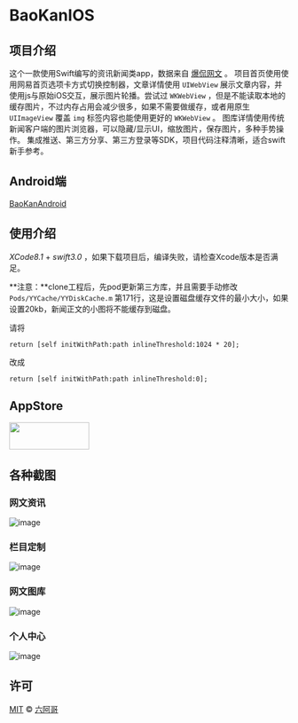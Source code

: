 # BaoKanIOS

## 项目介绍

这个一款使用Swift编写的资讯新闻类app，数据来自 [爆侃网文](http://www.baokan.name) 。
项目首页使用使用网易首页选项卡方式切换控制器，文章详情使用 `UIWebView` 展示文章内容，并使用js与原始iOS交互，展示图片轮播。尝试过 `WKWebView` ，但是不能读取本地的缓存图片，不过内存占用会减少很多，如果不需要做缓存，或者用原生 `UIImageView` 覆盖 `img` 标签内容也能使用更好的 `WKWebView` 。
图库详情使用传统新闻客户端的图片浏览器，可以隐藏/显示UI，缩放图片，保存图片，多种手势操作。
集成推送、第三方分享、第三方登录等SDK，项目代码注释清晰，适合swift新手参考。

## Android端

[BaoKanAndroid](https://github.com/6ag/BaoKanAndroid)

## 使用介绍

*XCode8.1* + *swift3.0* ，如果下载项目后，编译失败，请检查Xcode版本是否满足。
   
**注意：**clone工程后，先pod更新第三方库，并且需要手动修改 `Pods/YYCache/YYDiskCache.m` 第171行，这是设置磁盘缓存文件的最小大小，如果设置20kb，新闻正文的小图将不能缓存到磁盘。

请将

```objc
return [self initWithPath:path inlineThreshold:1024 * 20];
```

改成

```objc
return [self initWithPath:path inlineThreshold:0];
```

## AppStore

<a target='_blank' href='https://itunes.apple.com/app/id1115587250'>
<img src='http://ww2.sinaimg.cn/large/0060lm7Tgw1f1hgrs1ebwj308102q0sp.jpg' width='144' height='49' />
</a>

## 各种截图

### 网文资讯

![image](https://github.com/6ag/BaoKanIOS/blob/master/1.gif)

### 栏目定制

![image](https://github.com/6ag/BaoKanIOS/blob/master/2.gif)

### 网文图库

![image](https://github.com/6ag/BaoKanIOS/blob/master/3.gif)

### 个人中心

![image](https://github.com/6ag/BaoKanIOS/blob/master/4.gif)

## 许可

[MIT](https://raw.githubusercontent.com/Finb/V2ex-Swift/master/LICENSE) © [六阿哥](https://github.com/6ag)

